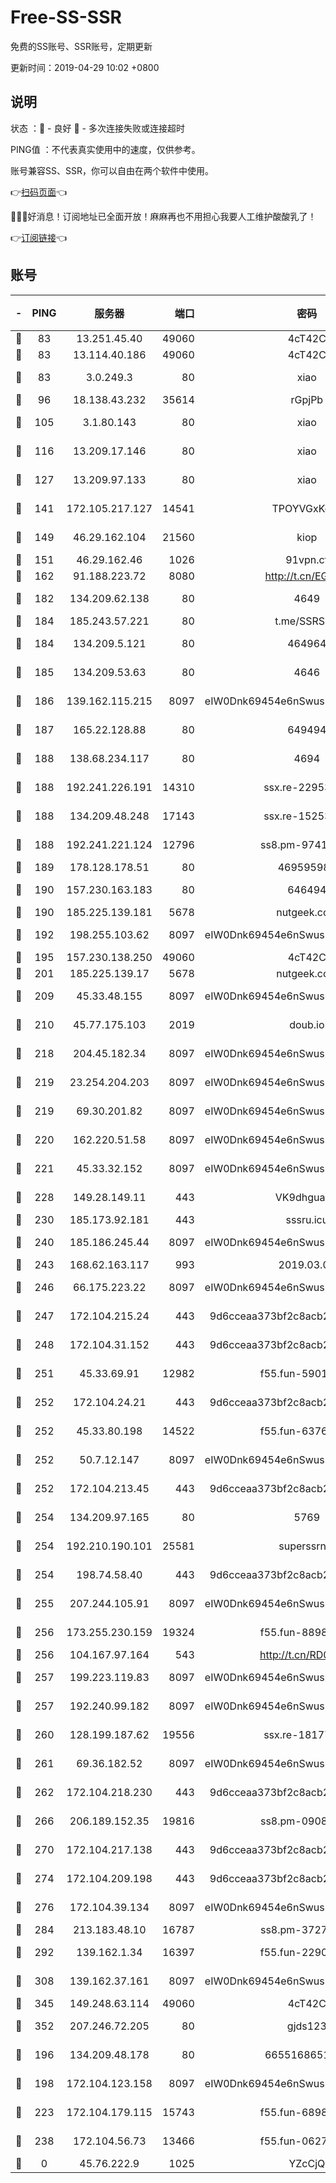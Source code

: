 # Free-SS-SSR

免费的SS账号、SSR账号，定期更新

更新时间：2019-04-29 10:02 +0800

## 说明

状态     ：🙂 - 良好 🙁 - 多次连接失败或连接超时

PING值   ：不代表真实使用中的速度，仅供参考。

账号兼容SS、SSR，你可以自由在两个软件中使用。

👉[扫码页面](https://liesauer.github.io/Free-SS-SSR/)👈

🎉🎉🎉好消息！订阅地址已全面开放！麻麻再也不用担心我要人工维护酸酸乳了！

👉[订阅链接](https://www.liesauer.net/yogurt/subscribe?ACCESS_TOKEN=DAYxR3mMaZAsaqUb)👈

## 账号

|-|PING|服务器|端口|密码|加密方式|区域|
|:----:|:----:|:-----:|-----:|:----:|:----:|:----:|
|🙂|83|13.251.45.40|49060|4cT42C|chacha20|SG|
|🙂|83|13.114.40.186|49060|4cT42C|chacha20|JP|
|🙂|83|3.0.249.3|80|xiao|aes-128-ctr|SG|
|🙂|96|18.138.43.232|35614|rGpjPb|rc4-md5|SG|
|🙂|105|3.1.80.143|80|xiao|aes-128-ctr|SG|
|🙂|116|13.209.17.146|80|xiao|aes-128-ctr|KR|
|🙂|127|13.209.97.133|80|xiao|aes-128-ctr|KR|
|🙂|141|172.105.217.127|14541|TPOYVGxKglpi|aes-256-cfb|JP|
|🙂|149|46.29.162.104|21560|kiop|aes-128-ctr|RU|
|🙂|151|46.29.162.46|1026|91vpn.cf|rc4-md5|RU|
|🙂|162|91.188.223.72|8080|http://t.cn/EGJIyrl|rc4-md5|RU|
|🙂|182|134.209.62.138|80|4649|aes-256-cfb|US|
|🙂|184|185.243.57.221|80|t.me/SSRSUB|rc4-md5|US|
|🙂|184|134.209.5.121|80|464964|aes-256-cfb|US|
|🙂|185|134.209.53.63|80|4646|aes-256-cfb|US|
|🙂|186|139.162.115.215|8097|eIW0Dnk69454e6nSwuspv9DmS201tQ0D|aes-256-cfb|JP|
|🙂|187|165.22.128.88|80|649494|aes-256-cfb|US|
|🙂|188|138.68.234.117|80|4694|aes-256-cfb|US|
|🙂|188|192.241.226.191|14310|ssx.re-22953616|aes-256-cfb|US|
|🙂|188|134.209.48.248|17143|ssx.re-15253332|aes-256-cfb|US|
|🙂|188|192.241.221.124|12796|ss8.pm-97415014|aes-256-cfb|US|
|🙂|189|178.128.178.51|80|469595985|chacha20|US|
|🙂|190|157.230.163.183|80|646494|aes-256-cfb|US|
|🙂|190|185.225.139.181|5678|nutgeek.com|rc4-md5|US|
|🙂|192|198.255.103.62|8097|eIW0Dnk69454e6nSwuspv9DmS201tQ0D|aes-256-cfb|US|
|🙂|195|157.230.138.250|49060|4cT42C|chacha20|US|
|🙂|201|185.225.139.17|5678|nutgeek.com|rc4-md5|US|
|🙂|209|45.33.48.155|8097|eIW0Dnk69454e6nSwuspv9DmS201tQ0D|aes-256-cfb|US|
|🙂|210|45.77.175.103|2019|doub.io|aes-128-ctr|SG|
|🙂|218|204.45.182.34|8097|eIW0Dnk69454e6nSwuspv9DmS201tQ0D|aes-256-cfb|US|
|🙂|219|23.254.204.203|8097|eIW0Dnk69454e6nSwuspv9DmS201tQ0D|aes-256-cfb|US|
|🙂|219|69.30.201.82|8097|eIW0Dnk69454e6nSwuspv9DmS201tQ0D|aes-256-cfb|US|
|🙂|220|162.220.51.58|8097|eIW0Dnk69454e6nSwuspv9DmS201tQ0D|aes-256-cfb|US|
|🙂|221|45.33.32.152|8097|eIW0Dnk69454e6nSwuspv9DmS201tQ0D|aes-256-cfb|US|
|🙂|228|149.28.149.11|443|VK9dhgualsL|aes-256-cfb|SG|
|🙂|230|185.173.92.181|443|sssru.icu|rc4-md5|RU|
|🙂|240|185.186.245.44|8097|eIW0Dnk69454e6nSwuspv9DmS201tQ0D|aes-256-cfb|NL|
|🙂|243|168.62.163.117|993|2019.03.07|rc4-md5|US|
|🙂|246|66.175.223.22|8097|eIW0Dnk69454e6nSwuspv9DmS201tQ0D|aes-256-cfb|US|
|🙂|247|172.104.215.24|443|9d6cceaa373bf2c8acb22e60b6a58be6|aes-256-cfb|US|
|🙂|248|172.104.31.152|443|9d6cceaa373bf2c8acb22e60b6a58be6|aes-256-cfb|US|
|🙂|251|45.33.69.91|12982|f55.fun-59010527|aes-256-cfb|US|
|🙂|252|172.104.24.21|443|9d6cceaa373bf2c8acb22e60b6a58be6|aes-256-cfb|US|
|🙂|252|45.33.80.198|14522|f55.fun-63768886|aes-256-cfb|US|
|🙂|252|50.7.12.147|8097|eIW0Dnk69454e6nSwuspv9DmS201tQ0D|aes-256-cfb|BR|
|🙂|252|172.104.213.45|443|9d6cceaa373bf2c8acb22e60b6a58be6|aes-256-cfb|US|
|🙂|254|134.209.97.165|80|5769|aes-256-cfb|SG|
|🙂|254|192.210.190.101|25581|superssrnet|aes-256-cfb|US|
|🙂|254|198.74.58.40|443|9d6cceaa373bf2c8acb22e60b6a58be6|aes-256-cfb|US|
|🙂|255|207.244.105.91|8097|eIW0Dnk69454e6nSwuspv9DmS201tQ0D|aes-256-cfb|US|
|🙂|256|173.255.230.159|19324|f55.fun-88986794|aes-256-cfb|US|
|🙂|256|104.167.97.164|543|http://t.cn/RD0D7sx|rc4-md5|CA|
|🙂|257|199.223.119.83|8097|eIW0Dnk69454e6nSwuspv9DmS201tQ0D|aes-256-cfb|US|
|🙂|257|192.240.99.182|8097|eIW0Dnk69454e6nSwuspv9DmS201tQ0D|aes-256-cfb|US|
|🙂|260|128.199.187.62|19556|ssx.re-18177136|aes-256-cfb|SG|
|🙂|261|69.36.182.52|8097|eIW0Dnk69454e6nSwuspv9DmS201tQ0D|aes-256-cfb|US|
|🙂|262|172.104.218.230|443|9d6cceaa373bf2c8acb22e60b6a58be6|aes-256-cfb|US|
|🙂|266|206.189.152.35|19816|ss8.pm-09089260|aes-256-cfb|SG|
|🙂|270|172.104.217.138|443|9d6cceaa373bf2c8acb22e60b6a58be6|aes-256-cfb|US|
|🙂|274|172.104.209.198|443|9d6cceaa373bf2c8acb22e60b6a58be6|aes-256-cfb|US|
|🙂|276|172.104.39.134|8097|eIW0Dnk69454e6nSwuspv9DmS201tQ0D|aes-256-cfb|SG|
|🙂|284|213.183.48.10|16787|ss8.pm-37272176|rc4-md5|RU|
|🙂|292|139.162.1.34|16397|f55.fun-22901981|aes-256-cfb|SG|
|🙂|308|139.162.37.161|8097|eIW0Dnk69454e6nSwuspv9DmS201tQ0D|aes-256-cfb|SG|
|🙂|345|149.248.63.114|49060|4cT42C|chacha20|CA|
|🙂|352|207.246.72.205|80|gjds123|aes-256-cfb|US|
|🙂|196|134.209.48.178|80|6655168651651|aes-256-cfb|US|
|🙂|198|172.104.123.158|8097|eIW0Dnk69454e6nSwuspv9DmS201tQ0D|aes-256-cfb|JP|
|🙂|223|172.104.179.115|15743|f55.fun-68985819|aes-256-cfb|SG|
|🙂|238|172.104.56.73|13466|f55.fun-06272159|aes-256-cfb|SG|
|🙁|0|45.76.222.9|1025|YZcCjQ|rc4-md5|JP|
